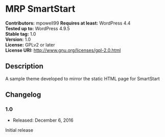 # MRP SmartStart

**Contributors:** mpowell99
**Requires at least:** WordPress 4.4  
**Tested up to:** WordPress 4.9.5  
**Stable tag:** 1.0  
**Version:** 1.0  
**License:** GPLv2 or later  
**License URI:** http://www.gnu.org/licenses/gpl-2.0.html  

## Description

A sample theme developed to mirror the static HTML page for SmartStart


## Changelog

### 1.0
* Released: December 6, 2016

Initial release

